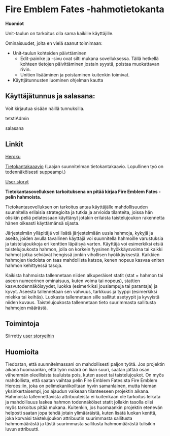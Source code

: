 # Fire Emblem Fates -hahmotietokanta

**Huomiot**

Unit-taulun on tarkoitus olla sama kaikille käyttäjille.

Ominaisuudet, joita en vielä saanut toimimaan:
* Unit-taulun kohteiden päivttäminen
  * Edit-painike ja -sivu ovat silti mukana sovelluksessa. Tällä hetkellä kohteen tietojen päivittäminen jostain syystä, poistaa muokattavan rivin.
  * Unitien lisääminen ja poistaminen kuitenkin toimivat.
* Käyttjätunnusten luominen ohjelman kautta

## Käyttäjätunnus ja salasana:
Voit kirjautua sisään näillä tunnuksilla.

tetstiAdmin

salasana

## Linkit

[Heroku](https://fef-db-application.herokuapp.com/)

[Tietokantakaaavio](https://github.com/JustAGoldeneye/Fire-Emblem-Fates-Unit-Database/blob/master/documentation/Tietokantakaavio%20v1.png) (Laajan suunnitelman tietokantakaavio. Lopullinen työ on todennäköisesti suppeampi.)

[User storyt](https://github.com/JustAGoldeneye/Fire-Emblem-Fates-Unit-Database/blob/master/documentation/User%20storyt.md)

**Tietokantasovelluksen tarkoituksena on pitää kirjaa Fire Emblem Fates -pelin hahmoista.**

Tietokantasovelluksen on tarkoitus antaa käyttäjälle mahdollisuuden suunnitella erilaisia strategioita ja tutkia ja arvioida tilanteita, joissa hän olisikin peliä pelatessaan käyttänyt jotakin erilaista taistelujoukon rakennetta hänen oikeasti käyttämänsä sijasta.

Järjestelmän ylläpitäjä voi lisätä järjestelmään uusia hahmoja, kykyjä ja aseita, joiden avulla tavallinen käyttäjä voi suunnitella hahmoille varustuksia ja taistelujoukkoja eri kenttien läpäisyä varten. Käyttäjä voi esimerkiksi etsiä taistelujoukosta hahmon, jolla on korkein fyysinen hyökkäysvoima tai kaikki hahmot jotka selviävät hengissä jonkin vihollisen hyökkäyksestä. Kaikkien hahmojen tiedoista on taas mahdollista katsoa, kenen nopeus kasvaa eniten hahmon kehittyessä tasoja.

Kaikista hahmoista tallennetaan niiden alkuperäiset statit (stat = hahmon tai aseen numeerinen ominaisuus, kuten voima tai nopeus), stattien kasvutodennäköisyydet, luokka (esimerkiksi jousiampuja tai parantaja) ja kyvyt. Aseesta tallennetaan sen vahvuus, tarkkuus ja tyyppi (esimerkiksi miekka tai keihäs). Luokasta tallennetaan sille sallitut asetyypit ja kyvyistä niiden kuvaus. Taistelujoukosta tallennetaan tieto suurimmasta sallitusta hahmojen määrästä.

## Toimintoja
Siirretty [user storyeihin](https://github.com/JustAGoldeneye/Fire-Emblem-Fates-Unit-Database/blob/master/documentation/User%20storyt.md)

## Huomioita
Tiedostan, että suunnitelmassani on mahdollisesti paljon työtä. Jos projektin aikana huomaankin, että työn määrä on liian suuri, saatan jättää osan vähemmän oleellisista tauluista pois, kuten aseet tai taistelujoukot. On myös mahdollista, että saatan vaihtaa pelin Fire Emblem Fates:sta Fire Emblem Heroes:iin, joka on pelimekaniikoiltaan hyvin samanlainen, mutta hieman yksinkertaisempi, jos ajaudun vaikeaan tilanteeseen projektin aikana. Hahmoista tallennettavista attribuuteista ei kuitenkaan ole tarkoitus leikata ja mahdollisuus laskea hahmon todennäköiset statit jollakin tasolla olisi myös tarkoitus pitää mukana. Kuitenkin, jos huomaankin projektin etenevän helposti saatan jopa tehdä jotain ylimääräistä, kuten lisätä luokan kenttä, joka korvaisi taistelujoukon attribuutin suurimmasta sallitusta hahmomäärästä ja tästä suurimmasta sallitusta hahmomäärästä tulisikin luvun attribuutti.
